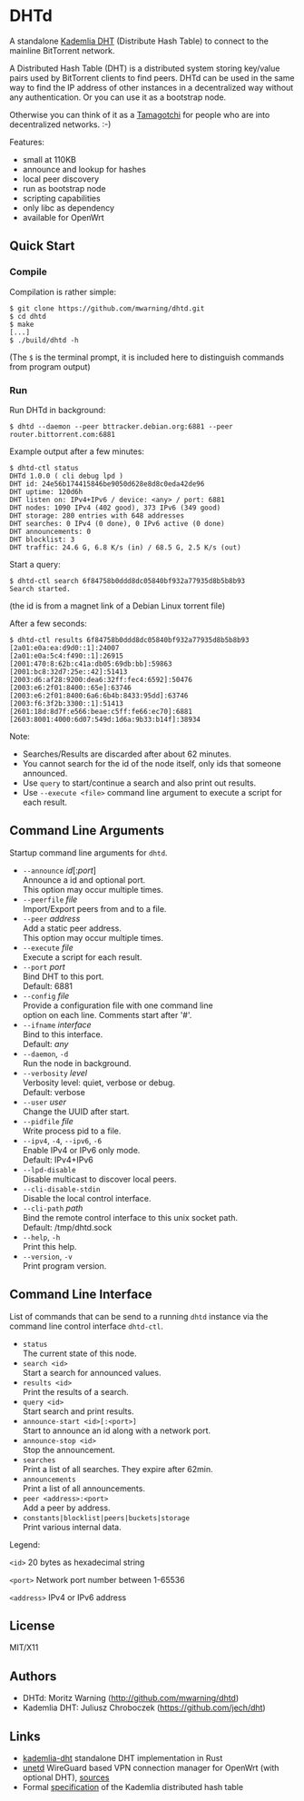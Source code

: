 # DHTd

A standalone [Kademlia DHT](https://en.wikipedia.org/wiki/Kademlia) (Distribute Hash Table) to connect to the mainline BitTorrent network.

A Distributed Hash Table (DHT) is a distributed system storing key/value pairs used by BitTorrent clients to find peers. DHTd can be used in the same way to find the IP address of other instances in a decentralized way without any authentication. Or you can use it as a bootstrap node.

Otherwise you can think of it as a [Tamagotchi](https://en.wikipedia.org/wiki/Tamagotchi) for people who are into decentralized networks. :-)

Features:

* small at 110KB
* announce and lookup for hashes
* local peer discovery
* run as bootstrap node
* scripting capabilities
* only libc as dependency
* available for OpenWrt

## Quick Start

### Compile

Compilation is rather simple:

```
$ git clone https://github.com/mwarning/dhtd.git
$ cd dhtd
$ make
[...]
$ ./build/dhtd -h
```

(The `$` is the terminal prompt, it is included here to distinguish commands from program output)

### Run

Run DHTd in background:

```
$ dhtd --daemon --peer bttracker.debian.org:6881 --peer router.bittorrent.com:6881
```

Example output after a few minutes:

```
$ dhtd-ctl status
DHTd 1.0.0 ( cli debug lpd )
DHT id: 24e56b174415846be9050d628e8d8c0eda42de96
DHT uptime: 120d6h
DHT listen on: IPv4+IPv6 / device: <any> / port: 6881
DHT nodes: 1090 IPv4 (402 good), 373 IPv6 (349 good)
DHT storage: 280 entries with 648 addresses
DHT searches: 0 IPv4 (0 done), 0 IPv6 active (0 done)
DHT announcements: 0
DHT blocklist: 3
DHT traffic: 24.6 G, 6.8 K/s (in) / 68.5 G, 2.5 K/s (out)
```

Start a query:

```
$ dhtd-ctl search 6f84758b0ddd8dc05840bf932a77935d8b5b8b93
Search started.
```
(the id is from a magnet link of a Debian Linux torrent file)

After a few seconds:

```
$ dhtd-ctl results 6f84758b0ddd8dc05840bf932a77935d8b5b8b93
[2a01:e0a:ea:d9d0::1]:24007
[2a01:e0a:5c4:f490::1]:26915
[2001:470:8:62b:c41a:db05:69db:bb]:59863
[2001:bc8:32d7:25e::42]:51413
[2003:d6:af28:9200:dea6:32ff:fec4:6592]:50476
[2003:e6:2f01:8400::65e]:63746
[2003:e6:2f01:8400:6a6:6b4b:8433:95dd]:63746
[2003:f6:3f2b:3300::1]:51413
[2601:18d:8d7f:e566:beae:c5ff:fe66:ec70]:6881
[2603:8001:4000:6d07:549d:1d6a:9b33:b14f]:38934
```

Note:
 - Searches/Results are discarded after about 62 minutes.
 - You cannot search for the id of the node itself, only ids that someone announced.
 - Use `query` to start/continue a search and also print out results.
 - Use `--execute <file>` command line argument to execute a script for each result.

## Command Line Arguments

Startup command line arguments for `dhtd`.

* `--announce` *id*[:*port*]  
  Announce a id and optional port.  
  This option may occur multiple times.
* `--peerfile` *file*  
  Import/Export peers from and to a file.
* `--peer` *address*  
  Add a static peer address.  
  This option may occur multiple times.
* `--execute` *file*  
  Execute a script for each result.
* `--port` *port*  
  Bind DHT to this port.  
  Default: 6881
* `--config` *file*  
  Provide a configuration file with one command line  
  option on each line. Comments start after '#'.
* `--ifname` *interface*   
  Bind to this interface.  
  Default: *any*
* `--daemon`, `-d`  
  Run the node in background.
* `--verbosity` *level*  
  Verbosity level: quiet, verbose or debug.  
  Default: verbose
* `--user` *user*  
  Change the UUID after start.
* `--pidfile` *file*  
  Write process pid to a file.
* `--ipv4`, `-4`, `--ipv6`, `-6`  
  Enable IPv4 or IPv6 only mode.  
  Default: IPv4+IPv6
* `--lpd-disable`  
  Disable multicast to discover local peers.
* `--cli-disable-stdin`  
  Disable the local control interface.
* `--cli-path` *path*  
  Bind the remote control interface to this unix socket path.  
  Default: /tmp/dhtd.sock
* `--help`, `-h`  
  Print this help.
* `--version`, `-v`  
  Print program version.

## Command Line Interface

List of commands that can be send to a running `dhtd` instance via the command line control interface `dhtd-ctl`.

* `status`  
  The current state of this node.
* `search <id>`  
  Start a search for announced values.
* `results <id>`  
  Print the results of a search.
* `query <id>`  
  Start search and print results.
* `announce-start <id>[:<port>]`  
  Start to announce an id along with a network port.
* `announce-stop <id>`  
  Stop the announcement.
* `searches`  
  Print a list of all searches. They expire after 62min.
* `announcements`  
  Print a list of all announcements.
* `peer <address>:<port>`  
  Add a peer by address.
* `constants|blocklist|peers|buckets|storage`  
  Print various internal data.

Legend:

`<id>` 20 bytes as hexadecimal string

`<port>` Network port number between 1-65536

`<address>` IPv4 or IPv6 address

## License

MIT/X11

## Authors

* DHTd: Moritz Warning (http://github.com/mwarning/dhtd)
* Kademlia DHT: Juliusz Chroboczek (https://github.com/jech/dht)

## Links

* [kademlia-dht](https://github.com/quarterblue/kademlia-dht) standalone DHT implementation in Rust
* [unetd](https://openwrt.org/docs/techref/unetd) WireGuard based VPN connection manager for OpenWrt (with optional DHT), [sources](https://git.openwrt.org/project/unetd.git)
* Formal [specification](http://maude.sip.ucm.es/kademlia/files/pita_kademlia.pdf) of the Kademlia distributed hash table
